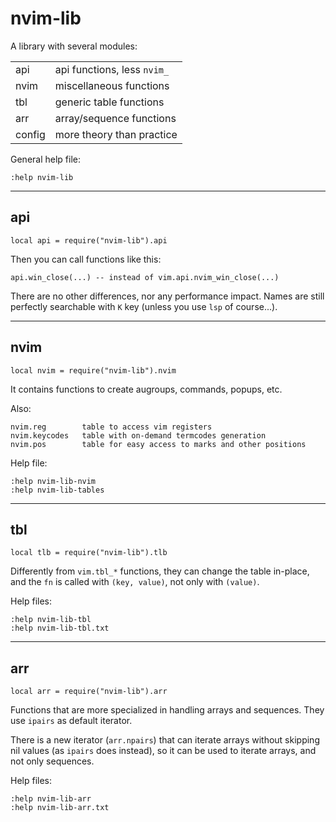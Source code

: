 # nvim-lib

A library with several modules:


|||
|----------|----------|
|api       | api functions, less `nvim_`     |
|nvim      | miscellaneous functions         |
|tbl       | generic table functions         |
|arr       | array/sequence functions        |
|config    | more theory than practice       |

General help file:

    :help nvim-lib

-------------------------------------------------------------------------------

## api

    local api = require("nvim-lib").api

Then you can call functions like this:

    api.win_close(...) -- instead of vim.api.nvim_win_close(...)

There are no other differences, nor any performance impact.
Names are still perfectly searchable with `K` key (unless you use `lsp` of
course...).

-------------------------------------------------------------------------------

## nvim

    local nvim = require("nvim-lib").nvim

It contains functions to create augroups, commands, popups, etc.

Also:

    nvim.reg        table to access vim registers
    nvim.keycodes   table with on-demand termcodes generation
    nvim.pos        table for easy access to marks and other positions

Help file:

    :help nvim-lib-nvim
    :help nvim-lib-tables


-------------------------------------------------------------------------------

## tbl

    local tlb = require("nvim-lib").tlb

Differently from `vim.tbl_*` functions, they can change the table in-place, and
the `fn` is called with `(key, value)`, not only with `(value)`.

Help files:

    :help nvim-lib-tbl
    :help nvim-lib-tbl.txt

-------------------------------------------------------------------------------

## arr

    local arr = require("nvim-lib").arr

Functions that are more specialized in handling arrays and sequences.
They use `ipairs` as default iterator.

There is a new iterator (`arr.npairs`) that can iterate arrays without skipping
nil values (as `ipairs` does instead), so it can be used to iterate arrays, and
not only sequences.

Help files:

    :help nvim-lib-arr
    :help nvim-lib-arr.txt
